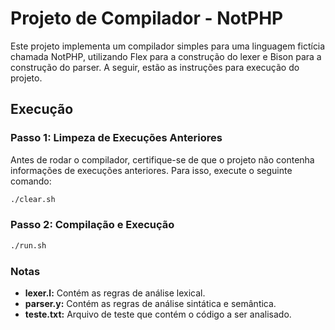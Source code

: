 # **Projeto de Compilador - NotPHP**

Este projeto implementa um compilador simples para uma linguagem fictícia chamada NotPHP, utilizando Flex para a construção do lexer e Bison para a construção do parser. A seguir, estão as instruções para execução do projeto.

## **Execução**

### Passo 1: Limpeza de Execuções Anteriores

Antes de rodar o compilador, certifique-se de que o projeto não contenha informações de execuções anteriores. Para isso, execute o seguinte comando:

```bash
./clear.sh
```

### Passo 2: Compilação e Execução

```bash
./run.sh
```

### **Notas**

- **lexer.l:** Contém as regras de análise lexical.
- **parser.y:** Contém as regras de análise sintática e semântica.
- **teste.txt:** Arquivo de teste que contém o código a ser analisado.
